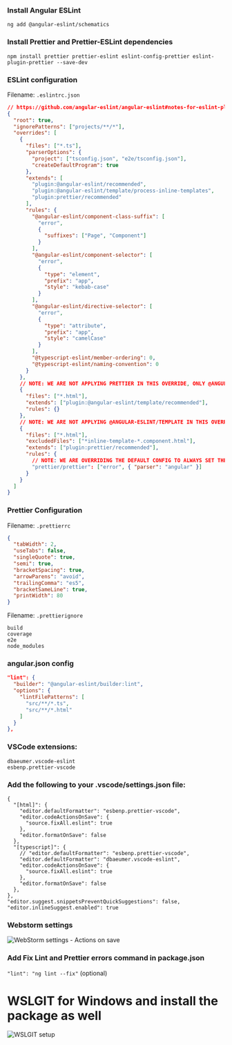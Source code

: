 ### Install Angular ESLint
`ng add @angular-eslint/schematics`


### Install Prettier and Prettier-ESLint dependencies
`npm install prettier prettier-eslint eslint-config-prettier eslint-plugin-prettier --save-dev `


### ESLint configuration
Filename: `.eslintrc.json`
```json
// https://github.com/angular-eslint/angular-eslint#notes-for-eslint-plugin-prettier-users
{
  "root": true,
  "ignorePatterns": ["projects/**/*"],
  "overrides": [
    {
      "files": ["*.ts"],
      "parserOptions": {
        "project": ["tsconfig.json", "e2e/tsconfig.json"],
        "createDefaultProgram": true
      },
      "extends": [
        "plugin:@angular-eslint/recommended",
        "plugin:@angular-eslint/template/process-inline-templates",
        "plugin:prettier/recommended"
      ],
      "rules": {
        "@angular-eslint/component-class-suffix": [
          "error",
          {
            "suffixes": ["Page", "Component"]
          }
        ],
        "@angular-eslint/component-selector": [
          "error",
          {
            "type": "element",
            "prefix": "app",
            "style": "kebab-case"
          }
        ],
        "@angular-eslint/directive-selector": [
          "error",
          {
            "type": "attribute",
            "prefix": "app",
            "style": "camelCase"
          }
        ],
        "@typescript-eslint/member-ordering": 0,
        "@typescript-eslint/naming-convention": 0
      }
    },
    // NOTE: WE ARE NOT APPLYING PRETTIER IN THIS OVERRIDE, ONLY @ANGULAR-ESLINT/TEMPLATE
    {
      "files": ["*.html"],
      "extends": ["plugin:@angular-eslint/template/recommended"],
      "rules": {}
    },
    // NOTE: WE ARE NOT APPLYING @ANGULAR-ESLINT/TEMPLATE IN THIS OVERRIDE, ONLY PRETTIER
    {
      "files": ["*.html"],
      "excludedFiles": ["*inline-template-*.component.html"],
      "extends": ["plugin:prettier/recommended"],
      "rules": {
        // NOTE: WE ARE OVERRIDING THE DEFAULT CONFIG TO ALWAYS SET THE PARSER TO ANGULAR (SEE BELOW)
        "prettier/prettier": ["error", { "parser": "angular" }]
      }
    }
  ]
}

```


### Prettier Configuration
Filename: `.prettierrc`
```json
{
  "tabWidth": 2,
  "useTabs": false,
  "singleQuote": true,
  "semi": true,
  "bracketSpacing": true,
  "arrowParens": "avoid",
  "trailingComma": "es5",
  "bracketSameLine": true,
  "printWidth": 80
}
```

Filename: `.prettierignore`
```
build
coverage
e2e
node_modules
```


### angular.json config 

```json
"lint": {
  "builder": "@angular-eslint/builder:lint",
  "options": {
    "lintFilePatterns": [
      "src/**/*.ts",
      "src/**/*.html"
    ]
  }
},
```

### VSCode extensions:
```
dbaeumer.vscode-eslint
esbenp.prettier-vscode
```

### Add the following to your .vscode/settings.json file:
```
{
  "[html]": {
    "editor.defaultFormatter": "esbenp.prettier-vscode",
    "editor.codeActionsOnSave": {
      "source.fixAll.eslint": true
    },
    "editor.formatOnSave": false
  },
  "[typescript]": {
    // "editor.defaultFormatter": "esbenp.prettier-vscode",
    "editor.defaultFormatter": "dbaeumer.vscode-eslint",
    "editor.codeActionsOnSave": {
      "source.fixAll.eslint": true
    },
    "editor.formatOnSave": false
  },
},
"editor.suggest.snippetsPreventQuickSuggestions": false,
"editor.inlineSuggest.enabled": true
```

### Webstorm settings
![WebStorm settings - Actions on save](https://user-images.githubusercontent.com/25394362/149552928-ceb6c05c-5f5c-45fd-9bc9-4a2909c69c2a.png)


### Add Fix Lint and Prettier errors command in package.json
`"lint": "ng lint --fix"` (optional)


# WSLGIT for Windows and install the package as well
![WSLGIT setup](https://github.com/slypy/wslgit)

